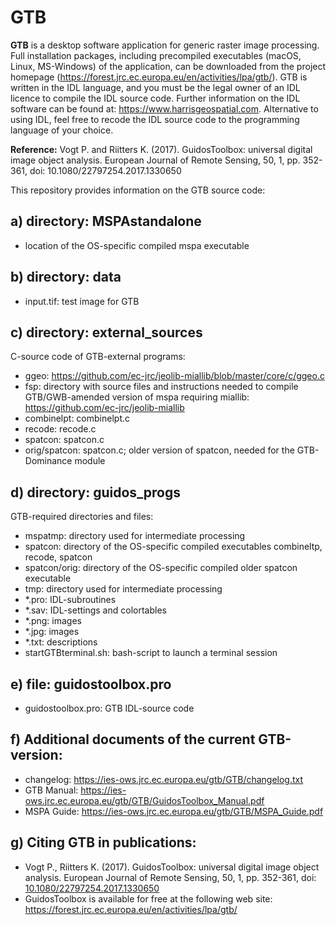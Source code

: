 # GTB
**GTB** is a desktop software application for generic raster image processing. Full installation packages, including precompiled executables (macOS, Linux, MS-Windows) of the application, can be downloaded from the project homepage (https://forest.jrc.ec.europa.eu/en/activities/lpa/gtb/). GTB is written in the IDL language, and you must be the legal owner of an IDL licence to compile the IDL source code. Further information on the IDL software can be found at: https://www.harrisgeospatial.com. Alternative to using IDL, feel free to recode the IDL source code to the programming language of your choice.

**Reference:** Vogt P. and Riitters K. (2017). GuidosToolbox: universal digital image object analysis. European Journal of Remote Sensing, 50, 1, pp. 352-361, doi: 10.1080/22797254.2017.1330650


This repository provides information on the GTB source code:

a) directory: MSPAstandalone
-----------
-   location of the OS-specific compiled mspa executable

b) directory: data 
-----------
-   input.tif: test image for GTB

c) directory: external_sources
-------
C-source code of GTB-external programs:
-   ggeo: https://github.com/ec-jrc/jeolib-miallib/blob/master/core/c/ggeo.c
-   fsp: directory with source files and instructions needed to compile GTB/GWB-amended version of mspa requiring miallib: https://github.com/ec-jrc/jeolib-miallib
-   combinelpt: combinelpt.c
-   recode: recode.c
-   spatcon: spatcon.c
-   orig/spatcon: spatcon.c; older version of spatcon, needed for the GTB-Dominance module

d) directory: guidos_progs
------
GTB-required directories and files:
-   mspatmp: directory used for intermediate processing
-   spatcon: directory of the OS-specific compiled executables combineltp, recode, spatcon
-   spatcon/orig: directory of the OS-specific compiled older spatcon executable
-   tmp: directory used for intermediate processing
-   *.pro: IDL-subroutines
-   *.sav: IDL-settings and colortables
-   *.png: images
-   *.jpg: images
-   *.txt: descriptions
-   startGTBterminal.sh: bash-script to launch a terminal session 

e) file: guidostoolbox.pro
------
-   guidostoolbox.pro: GTB IDL-source code

f) Additional documents of the current GTB-version:
-----
-   changelog: https://ies-ows.jrc.ec.europa.eu/gtb/GTB/changelog.txt
-   GTB Manual: https://ies-ows.jrc.ec.europa.eu/gtb/GTB/GuidosToolbox_Manual.pdf
-   MSPA Guide: https://ies-ows.jrc.ec.europa.eu/gtb/GTB/MSPA_Guide.pdf

g) Citing GTB in publications:
-----
-   Vogt P., Riitters K. (2017). GuidosToolbox: universal digital image object analysis. European Journal of Remote Sensing, 50, 1, pp. 352-361, doi: [10.1080/22797254.2017.1330650](https://doi.org/10.1080/22797254.2017.1330650)
-   GuidosToolbox is available for free at the following web site: https://forest.jrc.ec.europa.eu/en/activities/lpa/gtb/

